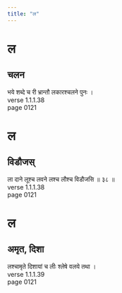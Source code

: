 ```yaml
---
title: "ल"
---
```


# ल
## चलन
भये शब्दे च री भ्रान्तौ लकारश्चलने पुनः ।<BR>verse 1.1.1.38<BR>page 0121

# ल
## विडौजस्
ला दाने लूश्च लवने लश्च लौश्च विडौजसि ॥ ३८ ॥<BR>verse 1.1.1.38<BR>page 0121

# ल
## अमृत, दिशा
लश्चामृते दिशायां च लीः श्लेषे वलये तथा ।<BR>verse 1.1.1.39<BR>page 0121

